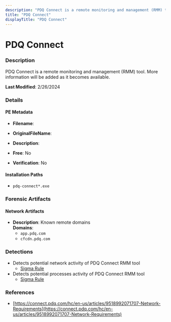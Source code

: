 ```yaml
---
description: "PDQ Connect is a remote monitoring and management (RMM) tool. More information will be added as it becomes available."
title: "PDQ Connect"
displayTitle: "PDQ Connect"
---
```




# PDQ Connect


### Description

PDQ Connect is a remote monitoring and management (RMM) tool. More information will be added as it becomes available.



**Last Modified**: 2/26/2024

### Details


#### PE Metadata
- **Filename**: 
- **OriginalFileName**: 
- **Description**: 


- **Free**: No

- **Verification**: No




#### Installation Paths
- `pdq-connect*.exe`

### Forensic Artifacts




#### Network Artifacts
- **Description**: Known remote domains
<br/>**Domains**:
    - `app.pdq.com`
    - `cfcdn.pdq.com`


### Detections
- Detects potential network activity of PDQ Connect RMM tool
  - [Sigma Rule](https://github.com/magicsword-io/LOLRMM/blob/main/detections/sigma/pdq_connect_network_sigma.yml)
- Detects potential processes activity of PDQ Connect RMM tool
  - [Sigma Rule](https://github.com/magicsword-io/LOLRMM/blob/main/detections/sigma/pdq_connect_processes_sigma.yml)

### References
- [https://connect.pdq.com/hc/en-us/articles/9518992071707-Network-Requirements](https://connect.pdq.com/hc/en-us/articles/9518992071707-Network-Requirements)


